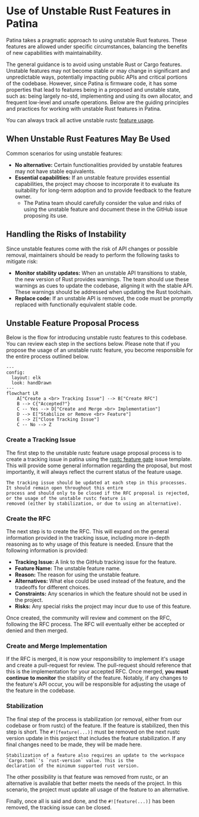 # Use of Unstable Rust Features in Patina

Patina takes a pragmatic approach to using unstable Rust features. These features are allowed under specific
circumstances, balancing the benefits of new capabilities with maintainability.

The general guidance is to avoid using unstable Rust or Cargo features. Unstable features may not become stable or
may change in significant and unpredictable ways, potentially impacting public APIs and critical portions of the
codebase. However, since Patina is firmware code, it has some properties that lead to features being in a proposed
and unstable state, such as: being largely no-std, implementing and using its own allocator, and frequent low-level
and unsafe operations. Below are the guiding principles and practices for working with unstable Rust features in
Patina.

You can always track all active unstable rustc [feature usage](https://github.com/OpenDevicePartnership/patina/issues?q=is%3Aissue%20state%3Aopen%20label%3Astate%3Arustc-feature-gate).

## When Unstable Rust Features May Be Used

Common scenarios for using unstable features:

- **No alternative:** Certain functionalities provided by unstable features may not have stable equivalents.
- **Essential capabilities:** If an unstable feature provides essential capabilities, the project may choose to
  incorporate it to evaluate its suitability for long-term adoption and to provide feedback to the feature owner.
  - The Patina team should carefully consider the value and risks of using the unstable feature and document these
    in the GitHub issue proposing its use.

## Handling the Risks of Instability

Since unstable features come with the risk of API changes or possible removal, maintainers should be ready to
perform the following tasks to mitigate risk:

- **Monitor stability updates:** When an unstable API transitions to stable, the new version of Rust provides
  warnings. The team should use these warnings as cues to update the codebase, aligning it with the stable API.
  These warnings should be addressed when updating the Rust toolchain.
- **Replace code:** If an unstable API is removed, the code must be promptly replaced with functionally equivalent
  stable code.

## Unstable Feature Proposal Process

Below is the flow for introducing unstable rustc features to this codebase. You can review each step in the sections
below. Please note that if you propose the usage of an unstable rustc feature, you become responsible for the entire
process outlined below.

```mermaid
---
config:
  layout: elk
  look: handDrawn
---
flowchart LR
    A["Create a <br> Tracking Issue"] --> B["Create RFC"]
    B --> C{"Accepted?"}
    C -- Yes --> D["Create and Merge <br> Implementation"]
    D --> E["Stabilize or Remove <br> Feature"]
    E --> Z["Close Tracking Issue"]
    C -- No --> Z
```

### Create a Tracking Issue

The first step to the unstable rustc feature usage proposal process is to create a tracking issue in patina using the
[rustc feature gate](https://github.com/OpenDevicePartnership/patina/issues/new?template=rustc_feature_gate.yml) issue
template. This will provide some general information regarding the proposal, but most importantly, it will always
reflect the current status of the feature usage.

```admonish important
The tracking issue should be updated at each step in this processes. It should remain open throughout this entire
process and should only to be closed if the RFC proposal is rejected, or the usage of the unstable rustc feature is
removed (either by stabilization, or due to using an alternative).
```

### Create the RFC

The next step is to create the RFC. This will expand on the general information provided in the tracking issue,
including more in-depth reasoning as to why usage of this feature is needed. Ensure that the following information is
provided:

- **Tracking Issue:** A link to the GitHub tracking issue for the feature.
- **Feature Name:** The unstable feature name.
- **Reason:** The reason for using the unstable feature.
- **Alternatives:** What else could be used instead of the feature, and the tradeoffs for different choices.
- **Constraints:** Any scenarios in which the feature should not be used in the project.
- **Risks:** Any special risks the project may incur due to use of this feature.

Once created, the community will review and comment on the RFC, following the RFC process. The RFC will eventually
either be accepted or denied and then merged.

### Create and Merge Implementation

If the RFC is merged, it is now your responsibility to implement it's usage and create a pull-request for review. The
pull-request should reference that this is the implementation for your accepted RFC. Once merged, **you must continue**
**to monitor** the stability of the feature. Notably, if any changes to the feature's API occur, you will be responsible
for adjusting the usage of the feature in the codebase.

### Stabilization

The final step of the process is stabilization (or removal, either from our codebase or from rustc) of the feature. If
the feature is stabilized, then this step is short. The `#![feature(...)]` must be removed on the next rustc version
update in this project that includes the feature stabilization. If any final changes need to be made, they will be made
here.

```admonish warning
Stabilization of a feature also requires an update to the workspace `Cargo.toml`'s `rust-version` value. This is the
declaration of the minimum supported rust version.
```

The other possibility is that feature was removed from rustc, or an alternative is available that better meets the needs
of the project. In this scenario, the project must update all usage of the feature to an alternative.

Finally, once all is said and done, and the `#![feature(...)]` has been removed, the tracking issue can be closed.
